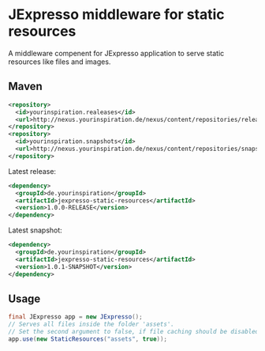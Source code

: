 # JExpresso middleware for static resources

A middleware compenent for JExpresso application to serve static resources like files and images.

## Maven

```xml
<repository>
  <id>yourinspiration.realeases</id>
  <url>http://nexus.yourinspiration.de/nexus/content/repositories/releases/</url>
</repository>
<repository>
  <id>yourinspiration.snapshots</id>
  <url>http://nexus.yourinspiration.de/nexus/content/repositories/snapshots/</url>
</repository>
```

Latest release:

```xml
<dependency>
  <groupId>de.yourinspiration</groupId>
  <artifactId>jexpresso-static-resources</artifactId>
  <version>1.0.0-RELEASE</version>
</dependency>
```

Latest snapshot:

```xml
<dependency>
  <groupId>de.yourinspiration</groupId>
  <artifactId>jexpresso-static-resources</artifactId>
  <version>1.0.1-SNAPSHOT</version>
</dependency>
```

## Usage

```java
final JExpresso app = new JExpresso();
// Serves all files inside the folder 'assets'.
// Set the second argument to false, if file caching should be disabled.
app.use(new StaticResources("assets", true));
```




